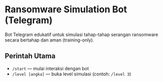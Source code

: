 # Ransomware Simulation Bot (Telegram)

Bot Telegram edukatif untuk simulasi tahap-tahap serangan ransomware secara bertahap dan aman (training-only).

## Perintah Utama
- `/start` — mulai interaksi dengan bot
- `/level [angka]` — buka level simulasi (contoh: `/level 3`)